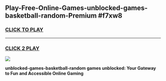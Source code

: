 
## Play-Free-Online-Games-unblocked-games-basketball-random-Premium #f7xw8
<h3>
<a href="https://premium.freeplayer.one?title=unblocked-games-basketball-random&ref=8M">CLICK TO PLAY</a></h3>
<hr>

<h3>
<a href="https://premium.freeplayer.one?title=unblocked-games-basketball-random&ref=8M">CLICK 2 PLAY</a>
  
</h3>

<a href="https://premium.freeplayer.one?title=unblocked-games-basketball-random&ref=8M"><img src="https://clearcache.store/games.png"></a>


**unblocked-games-basketball-random games unblocked: Your Gateway to Fun and Accessible Online Gaming**
